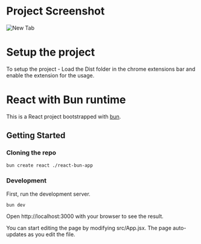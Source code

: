 # Project Screenshot
![New Tab](https://github.com/manishmotwani2002/designTabsChromeExtension/blob/main/src/assets/newTabScreenshot.png)

# Setup the project
To setup the project - Load the Dist folder in the chrome extensions bar and enable the extension for the usage.

# React with Bun runtime

This is a React project bootstrapped with [bun](https://bun.sh/).

## Getting Started

### Cloning the repo

```sh
bun create react ./react-bun-app
```

### Development

First, run the development server.

```
bun dev
```

Open http://localhost:3000 with your browser to see the result.

You can start editing the page by modifying src/App.jsx. The page auto-updates as you edit the file.

